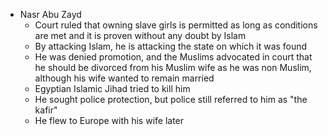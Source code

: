 - Nasr Abu Zayd
	- Court ruled that owning slave girls is permitted as long as conditions are met and it is proven without any doubt by Islam
	- By attacking Islam, he is attacking the state on which it was found
	- He was denied promotion, and the Muslims advocated in court that he should be divorced from his Muslim wife as he was non Muslim, although his wife wanted to remain married
	- Egyptian Islamic Jihad tried to kill him
	- He sought police protection, but police still referred to him as "the kafir"
	- He flew to Europe with his wife later